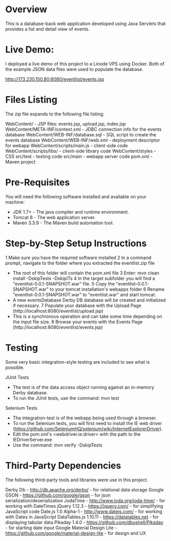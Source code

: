 Overview
===========
This is a database-back web application developed using Java Servlets that provides
a list and detail view of events.

Live Demo:
===============
I deployed a live demo of this project to a Linode VPS using Docker.
Both of the example JSON data files were used to populate the database.

http://173.230.150.80:8080/eventlist/events.jsp


Files Listing
============================
The zip file expands to the following file listing:

WebContent/ - JSP files: events.jsp, upload.jsp, index.jsp
WebContent/META-INF/context.xml - JDBC connection info for the events database
WebContent/WEB-INF/database.sql - SQL script to create the events database
WebContent/WEB-INF/web.xml      - deployment descriptor for webapp
WebContent/scripts/main.js      - client-side code
WebContent/scripts/libs/        - client-side library code
WebContent/styles               - CSS
src/test                        - testing code
src/main                        - webapp server code
pom.xml                         - Maven project



Pre-Requisites
======================
You will need the following software installed and available on your machine:

* JDK 1.7+ - The java compiler and runtime environment.
* Tomcat 8 - The web application server.
* Maven 3.3.9 - The Maven build automation tool.




Step-by-Step Setup Instructions
=================================
1 Make sure you have the required software installed
2 In a command prompt, navigate to the folder where you extracted the eventlist.zip file
  * The root of this folder will contain the pom.xml file
3 Enter: mvn clean install -DskipTests -DskipITs
4 In the target subfolder you will find a "eventlist-0.0.1-SNAPSHOT.war" file.
5 Copy the "eventlist-0.0.1-SNAPSHOT.war" to your tomcat installation's webapps folder
6 Rename "eventlist-0.0.1-SNAPSHOT.war" to "eventlist.war" and start tomcat.
  * A new eventsDatabase Derby DB database will be created and initialized if necessary.
7 Populate your database with the Upload Page (http://localhost:8080/eventlist/upload.jsp)
  * This is a synchronous operation and can take some time depending on the input file size.
8 Browse your events with the Events Page (http://localhost:8080/eventlist/events.jsp)

Testing
===========
Some very basic integration-style testing are included to see what is possible.

JUnit Tests
 * The test is of the data access object running against an in-memory Derby database.
 * To run the JUnit tests, use the command: mvn test

Selenium Tests
 * The integration-test is of the webapp being used through a browser.
 * To run the Selenium tests, you will first need to install the IE web driver (https://github.com/SeleniumHQ/selenium/wiki/InternetExplorerDriver).
 * Edit the pom.xml's <webdriver.ie.driver> with the path to the IEDriverServer.exe
 * Use the command: mvn verify -DskipTests

Third-Party Dependencies
=================================
The following third-party tools and libraries were use in this project.

Derby Db - http://db.apache.org/derby/ - for relational data storage
Google GSON - https://github.com/google/gson - for json serialization/deserialization
JodaTime - http://www.joda.org/joda-time/ - for working with DateTimes
jQuery 1.12.3 - https://jquery.com/ - for simplifying JavaScript code
Date.js 1.0 Alpha-1 - http://www.datejs.com/ - for working with Dates in JavaScript
DataTables.js 1.10.11 - https://datatables.net - for displaying tabular data
Pikaday 1.4.0 - https://github.com/dbushell/Pikaday - for starting date input
Google Material Design Lite - https://github.com/google/material-design-lite - for design and UX
